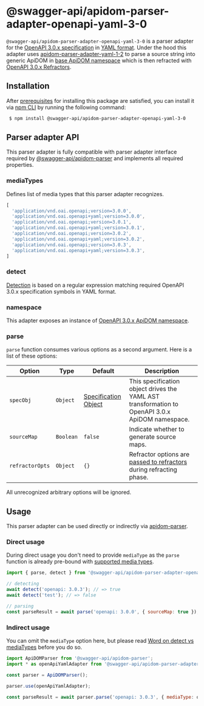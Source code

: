 # @swagger-api/apidom-parser-adapter-openapi-yaml-3-0

`@swagger-api/apidom-parser-adapter-openapi-yaml-3-0` is a parser adapter for the [OpenAPI 3.0.x specification](https://github.com/OAI/OpenAPI-Specification/blob/main/versions/3.0.3.md) in [YAML format](https://yaml.org/spec/1.2/spec.html).
Under the hood this adapter uses [apidom-parser-adapter-yaml-1-2](https://github.com/swagger-api/apidom/tree/main/packages/apidom-parser-adapter-yaml-1-2)
to parse a source string into generic ApiDOM in [base ApiDOM namespace](https://github.com/swagger-api/apidom/tree/main/packages/apidom#base-namespace)
which is then refracted with [OpenAPI 3.0.x Refractors](https://github.com/swagger-api/apidom/tree/main/packages/apidom-ns-openapi-3-0#refractors).

## Installation

After [prerequisites](https://github.com/swagger-api/apidom/blob/main/README.md#prerequisites) for installing this package are satisfied, you can install it
via [npm CLI](https://docs.npmjs.com/cli) by running the following command:

```sh
 $ npm install @swagger-api/apidom-parser-adapter-openapi-yaml-3-0
```

## Parser adapter API

This parser adapter is fully compatible with parser adapter interface required by [@swagger-api/apidom-parser](https://github.com/swagger-api/apidom/tree/main/packages/apidom-parser#mounting-parser-adapters)
and implements all required properties.

### mediaTypes

Defines list of media types that this parser adapter recognizes.

```js
[
  'application/vnd.oai.openapi;version=3.0.0',
  'application/vnd.oai.openapi+yaml;version=3.0.0',
  'application/vnd.oai.openapi;version=3.0.1',
  'application/vnd.oai.openapi+yaml;version=3.0.1',
  'application/vnd.oai.openapi;version=3.0.2',
  'application/vnd.oai.openapi+yaml;version=3.0.2',
  'application/vnd.oai.openapi;version=3.0.3',
  'application/vnd.oai.openapi+yaml;version=3.0.3',
]
```

### detect

[Detection](https://github.com/swagger-api/apidom/blob/main/packages/apidom-parser-adapter-openapi-yaml-3-0/src/adapter.ts#L13) is based on a regular expression matching required OpenAPI 3.0.x specification symbols in YAML format.

### namespace

This adapter exposes an instance of [OpenAPI 3.0.x ApiDOM namespace](https://github.com/swagger-api/apidom/tree/main/packages/apidom-ns-openapi-3-0#openapi-30x-namespace).

### parse

`parse` function consumes various options as a second argument. Here is a list of these options:

Option | Type | Default | Description
--- | --- | --- | ---
<a name="specObj"></a>`specObj` | `Object` | [Specification Object](https://github.com/swagger-api/apidom/blob/main/packages/apidom-ns-openapi-3-0/src/refractor/specification.ts) | This specification object drives the YAML AST transformation to OpenAPI 3.0.x ApiDOM namespace.
<a name="sourceMap"></a>`sourceMap` | `Boolean` | `false` | Indicate whether to generate source maps.
<a name="refractorOpts"></a>`refractorOpts` | `Object` | `{}` | Refractor options are [passed to refractors](https://github.com/swagger-api/apidom/tree/main/packages/apidom-ns-openapi-3-0#refractor-plugins) during refracting phase.

All unrecognized arbitrary options will be ignored.

## Usage

This parser adapter can be used directly or indirectly via [apidom-parser](https://github.com/swagger-api/apidom/tree/main/packages/apidom-parser).

### Direct usage

During direct usage you don't need to provide `mediaType` as the `parse` function is already pre-bound
with [supported media types](#mediatypes).

```js
import { parse, detect } from '@swagger-api/apidom-parser-adapter-openapi-yaml-3-0';

// detecting
await detect('openapi: 3.0.3'); // => true
await detect('test'); // => false

// parsing
const parseResult = await parse('openapi: 3.0.0', { sourceMap: true });
```

### Indirect usage

You can omit the `mediaType` option here, but please read [Word on detect vs mediaTypes](https://github.com/swagger-api/apidom/tree/main/packages/apidom-parser#word-on-detect-vs-mediatypes) before you do so.

```js
import ApiDOMParser from '@swagger-api/apidom-parser';
import * as openApiYamlAdapter from '@swagger-api/apidom-parser-adapter-openapi-yaml-3-0';

const parser = ApiDOMParser();

parser.use(openApiYamlAdapter);

const parseResult = await parser.parse('openapi: 3.0.3', { mediaType: openApiYamlAdapter.mediaTypes.latest('yaml') });
```
